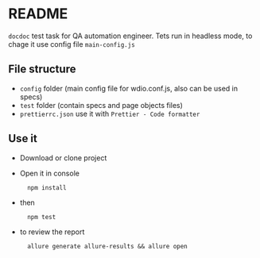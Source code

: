 # README
`docdoc` test task for QA automation engineer.
Tets run in headless mode, to chage it use config file `main-config.js`

## File structure
- `config` folder (main config file for wdio.conf.js, also can be used in specs)
- `test` folder (contain specs and page objects files)
- `prettierrc.json` use it with `Prettier - Code formatter`

## Use it
- Download or clone project
- Open it in console
        
        npm install
- then
        
        npm test

- to review the report

        allure generate allure-results && allure open   
